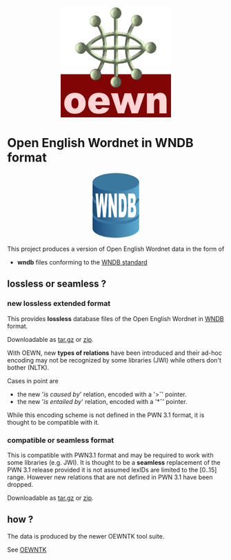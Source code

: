 <p align="center">
<img width="256" height="256" src="images/oewn.png">
</p>

# Open English Wordnet in WNDB format

<p align="center">
<img height="150"src="images/wndb.png">
</p>

This project  produces a version of Open English Wordnet data in the form of

-  __wndb__ files conforming to the [WNDB standard](https://wordnet.princeton.edu/documentation/wndb5wn) 

## lossless or seamless ?

### new lossless extended format

This provides **lossless** database files of the Open English Wordnet in [WNDB](https://wordnet.princeton.edu/documentation/wndb5wn) format. 

Downloadable as 
[tar.gz](https://x-englishwordnet.github.io/wndb/oewn_2024.dict.tar.gz) or 
[zip](https://x-englishwordnet.github.io/wndb/oewn_2024.zip).

With OEWN, new **types of relations** have been introduced and their ad-hoc encoding may not be recognized by some libraries (JWI) while others don't bother (NLTK).

Cases in point are
- the new '*is caused by*' relation, encoded with a '&gt;&circ;' pointer.
- the new '*is entailed by*' relation, encoded with a '*&circ;' pointer.

While this encoding scheme is not defined in the PWN 3.1 format, it is thought to be compatible with it.

### compatible or seamless format

This is compatible with PWN3.1 format and may be required to work with some libraries (e.g. JWI). It is thought to be a **seamless** replacement of the PWN 3.1 release provided it is not assumed lexIDs are limited to the [0..15] range. However new relations that are not defined in PWN 3.1 have been dropped.

Downloadable as 
[tar.gz](https://x-englishwordnet.github.io/wndb/oewn_2024_compat.dict.tar.gz) or 
[zip](https://x-englishwordnet.github.io/wndb/oewn_2024_compat.zip).

## how ?

The data is produced by the newer OEWNTK tool suite.

See [OEWNTK](https://github.com/oewntk)
